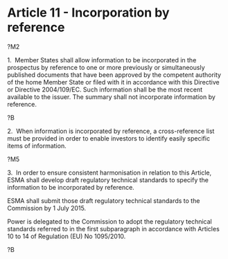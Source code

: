 # Article 11 - Incorporation by reference


?M2

1.  Member States shall allow information to be incorporated in the prospectus by reference to one or more previously or simultaneously published documents that have been approved by the competent authority of the home Member State or filed with it in accordance with this Directive or Directive 2004/109/EC. Such information shall be the most recent available to the issuer. The summary shall not incorporate information by reference.

?B

2.  When information is incorporated by reference, a cross-reference list must be provided in order to enable investors to identify easily specific items of information.

?M5

3.  In order to ensure consistent harmonisation in relation to this Article, ESMA shall develop draft regulatory technical standards to specify the information to be incorporated by reference.

ESMA shall submit those draft regulatory technical standards to the Commission by 1 July 2015.

Power is delegated to the Commission to adopt the regulatory technical standards referred to in the first subparagraph in accordance with Articles 10 to 14 of Regulation (EU) No 1095/2010.

?B
